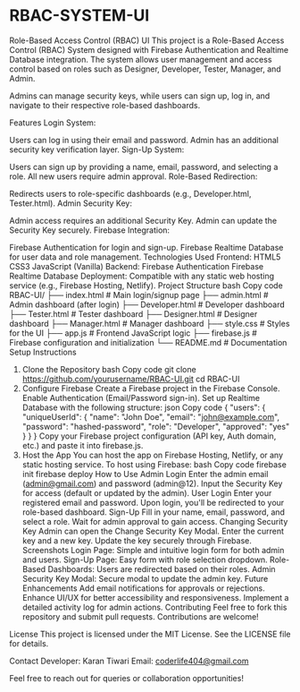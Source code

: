 # RBAC-SYSTEM-UI
Role-Based Access Control (RBAC) UI
This project is a Role-Based Access Control (RBAC) System designed with Firebase Authentication and Realtime Database integration. The system allows user management and access control based on roles such as Designer, Developer, Tester, Manager, and Admin.

Admins can manage security keys, while users can sign up, log in, and navigate to their respective role-based dashboards.

Features
Login System:

Users can log in using their email and password.
Admin has an additional security key verification layer.
Sign-Up System:

Users can sign up by providing a name, email, password, and selecting a role.
All new users require admin approval.
Role-Based Redirection:

Redirects users to role-specific dashboards (e.g., Developer.html, Tester.html).
Admin Security Key:

Admin access requires an additional Security Key.
Admin can update the Security Key securely.
Firebase Integration:

Firebase Authentication for login and sign-up.
Firebase Realtime Database for user data and role management.
Technologies Used
Frontend:
HTML5
CSS3
JavaScript (Vanilla)
Backend:
Firebase Authentication
Firebase Realtime Database
Deployment:
Compatible with any static web hosting service (e.g., Firebase Hosting, Netlify).
Project Structure
bash
Copy code
RBAC-UI/
├── index.html           # Main login/signup page
├── admin.html           # Admin dashboard (after login)
├── Developer.html       # Developer dashboard
├── Tester.html          # Tester dashboard
├── Designer.html        # Designer dashboard
├── Manager.html         # Manager dashboard
├── style.css            # Styles for the UI
├── app.js               # Frontend JavaScript logic
├── firebase.js          # Firebase configuration and initialization
└── README.md            # Documentation
Setup Instructions
1. Clone the Repository
bash
Copy code
git clone https://github.com/yourusername/RBAC-UI.git
cd RBAC-UI
2. Configure Firebase
Create a Firebase project in the Firebase Console.
Enable Authentication (Email/Password sign-in).
Set up Realtime Database with the following structure:
json
Copy code
{
  "users": {
    "uniqueUserId": {
      "name": "John Doe",
      "email": "john@example.com",
      "password": "hashed-password",
      "role": "Developer",
      "approved": "yes"
    }
  }
}
Copy your Firebase project configuration (API key, Auth domain, etc.) and paste it into firebase.js.
3. Host the App
You can host the app on Firebase Hosting, Netlify, or any static hosting service.
To host using Firebase:
bash
Copy code
firebase init
firebase deploy
How to Use
Admin Login
Enter the admin email (admin@gmail.com) and password (admin@12).
Input the Security Key for access (default or updated by the admin).
User Login
Enter your registered email and password.
Upon login, you'll be redirected to your role-based dashboard.
Sign-Up
Fill in your name, email, password, and select a role.
Wait for admin approval to gain access.
Changing Security Key
Admin can open the Change Security Key Modal.
Enter the current key and a new key.
Update the key securely through Firebase.
Screenshots
Login Page:
Simple and intuitive login form for both admin and users.
Sign-Up Page:
Easy form with role selection dropdown.
Role-Based Dashboards:
Users are redirected based on their roles.
Admin Security Key Modal:
Secure modal to update the admin key.
Future Enhancements
Add email notifications for approvals or rejections.
Enhance UI/UX for better accessibility and responsiveness.
Implement a detailed activity log for admin actions.
Contributing
Feel free to fork this repository and submit pull requests. Contributions are welcome!

License
This project is licensed under the MIT License. See the LICENSE file for details.

Contact
Developer: Karan Tiwari
Email: coderlife404@gmail.com

Feel free to reach out for queries or collaboration opportunities!
